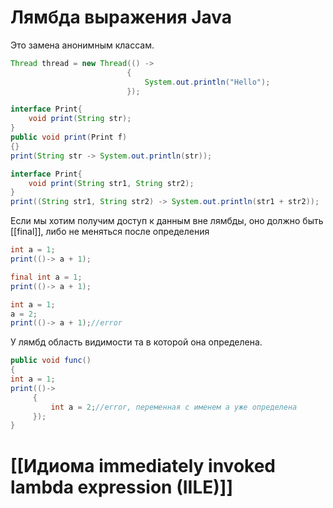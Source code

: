 # Лямбда выражения Java
Это замена анонимным классам.

```java
Thread thread = new Thread(() ->
						  {
							  System.out.println("Hello");
						  });
```

```java
interface Print{
	void print(String str);
}
public void print(Print f)
{}
print(String str -> System.out.println(str));

interface Print{
	void print(String str1, String str2);
}
print((String str1, String str2) -> System.out.println(str1 + str2));
```

Если мы хотим получим доступ к данным вне лямбды, оно должно быть [[final]], либо не меняться после определения

```java
int a = 1;
print(()-> a + 1);

final int a = 1;
print(()-> a + 1);

int a = 1;
a = 2;
print(()-> a + 1);//error

```

У лямбд область видимости та в которой она определена.

```java
public void func()
{
int a = 1;
print(()-> 
	 {
		 int a = 2;//error, переменная с именем a уже определена
	 });
}
```

# [[Идиома immediately invoked lambda expression (IILE)]]